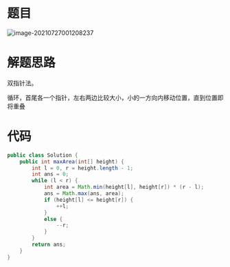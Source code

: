 # 题目

![image-20210727001208237](https://gitee.com/janeroad/iamge-cloud/raw/master/NoteImage/image-20210727001208237.png)

# 解题思路

双指针法。

循环，首尾各一个指针，左右两边比较大小，小的一方向内移动位置，直到位置即将重叠

# 代码

```java
public class Solution {
    public int maxArea(int[] height) {
        int l = 0, r = height.length - 1;
        int ans = 0;
        while (l < r) {
            int area = Math.min(height[l], height[r]) * (r - l);
            ans = Math.max(ans, area);
            if (height[l] <= height[r]) {
                ++l;
            }
            else {
                --r;
            }
        }
        return ans;
    }
}
```

